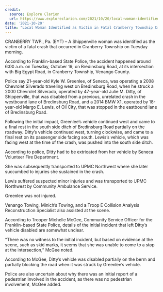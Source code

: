 ```yaml
---
credit:
  source: Explore Clarion
  url: https://www.exploreclarion.com/2021/10/20/local-woman-identified-as-victim-in-fatal-cranberry-township-crash/
date: '2021-10-20'
title: "Local Woman Identified as Victim in Fatal Cranberry Township Crash"
---
```

CRANBERRY TWP., Pa. (EYT) – A Shippenville woman was identified as the victim of a fatal crash that occurred in Cranberry Township on Tuesday morning.

According to Franklin-based State Police, the accident happened around 6:00 a.m. on Tuesday, October 19, on Bredinsburg Road, at its intersection with Big Egypt Road, in Cranberry Township, Venango County.

Police say 21-year-old Kyle W. Greenlee, of Seneca, was operating a 2008 Chevrolet Silverado traveling west on Bredinsburg Road, when he struck a 2000 Chevrolet Silverado, operated by 47-year-old Julie M. Ditty, of Shippenville, that was disabled from a previous, unrelated crash in the westbound lane of Bredinsburg Road, and a 2014 BMW X1, operated by 18-year-old Margo E. Lewis, of Oil City, that was stopped in the eastbound lane of Bredinsburg Road.

Following the initial impact, Greenlee’s vehicle continued west and came to a final rest in the south side ditch of Bredinsburg Road partially on the roadway. Ditty’s vehicle continued west, turning clockwise, and came to a final rest on its passenger side facing south. Lewis’s vehicle, which was facing west at the time of the crash, was pushed into the south side ditch.

According to police, Ditty had to be extricated from her vehicle by Seneca Volunteer Fire Department.

She was subsequently transported to UPMC Northwest where she later succumbed to injuries she sustained in the crash.

Lewis suffered suspected minor injuries and was transported to UPMC Northwest by Community Ambulance Service.

Greenlee was not injured.

Venango Towing, Minich’s Towing, and a Troop E Collision Analysis Reconstruction Specialist also assisted at the scene.

According to Trooper Michelle McGee, Community Service Officer for the Franklin-based State Police, details of the initial incident that left Ditty’s vehicle disabled are somewhat unclear.

“There was no witness to the initial incident, but based on evidence at the scene, such as skid marks, it seems that she was unable to come to a stop at the intersection,” McGee noted.

According to McGee, Ditty’s vehicle was disabled partially on the berm and partially blocking the road when it was struck by Greenlee’s vehicle.

Police are also uncertain about why there was an initial report of a pedestrian involved in the accident, as there was no pedestrian involvement, McGee added.

